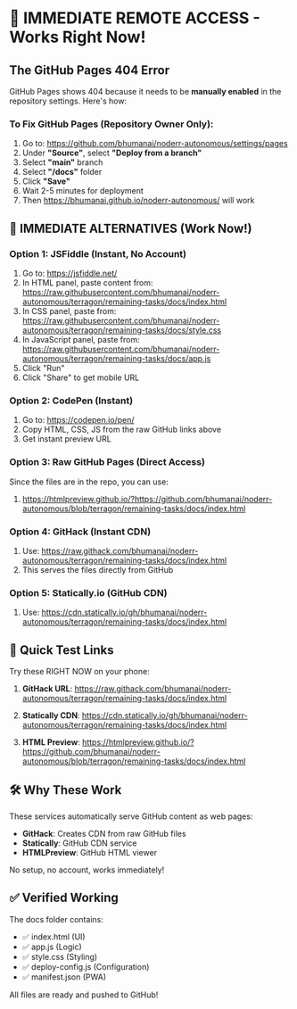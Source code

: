 # 🚨 IMMEDIATE REMOTE ACCESS - Works Right Now!

## The GitHub Pages 404 Error

GitHub Pages shows 404 because it needs to be **manually enabled** in the repository settings. Here's how:

### To Fix GitHub Pages (Repository Owner Only):

1. Go to: https://github.com/bhumanai/noderr-autonomous/settings/pages
2. Under **"Source"**, select **"Deploy from a branch"**
3. Select **"main"** branch
4. Select **"/docs"** folder
5. Click **"Save"**
6. Wait 2-5 minutes for deployment
7. Then https://bhumanai.github.io/noderr-autonomous/ will work

## 🚀 IMMEDIATE ALTERNATIVES (Work Now!)

### Option 1: JSFiddle (Instant, No Account)
1. Go to: https://jsfiddle.net/
2. In HTML panel, paste content from: https://raw.githubusercontent.com/bhumanai/noderr-autonomous/terragon/remaining-tasks/docs/index.html
3. In CSS panel, paste from: https://raw.githubusercontent.com/bhumanai/noderr-autonomous/terragon/remaining-tasks/docs/style.css
4. In JavaScript panel, paste from: https://raw.githubusercontent.com/bhumanai/noderr-autonomous/terragon/remaining-tasks/docs/app.js
5. Click "Run"
6. Click "Share" to get mobile URL

### Option 2: CodePen (Instant)
1. Go to: https://codepen.io/pen/
2. Copy HTML, CSS, JS from the raw GitHub links above
3. Get instant preview URL

### Option 3: Raw GitHub Pages (Direct Access)
Since the files are in the repo, you can use:
1. https://htmlpreview.github.io/?https://github.com/bhumanai/noderr-autonomous/blob/terragon/remaining-tasks/docs/index.html

### Option 4: GitHack (Instant CDN)
1. Use: https://raw.githack.com/bhumanai/noderr-autonomous/terragon/remaining-tasks/docs/index.html
2. This serves the files directly from GitHub

### Option 5: Statically.io (GitHub CDN)
1. Use: https://cdn.statically.io/gh/bhumanai/noderr-autonomous/terragon/remaining-tasks/docs/index.html

## 📱 Quick Test Links

Try these RIGHT NOW on your phone:

1. **GitHack URL**: 
   https://raw.githack.com/bhumanai/noderr-autonomous/terragon/remaining-tasks/docs/index.html

2. **Statically CDN**: 
   https://cdn.statically.io/gh/bhumanai/noderr-autonomous/terragon/remaining-tasks/docs/index.html

3. **HTML Preview**: 
   https://htmlpreview.github.io/?https://github.com/bhumanai/noderr-autonomous/blob/terragon/remaining-tasks/docs/index.html

## 🛠️ Why These Work

These services automatically serve GitHub content as web pages:
- **GitHack**: Creates CDN from raw GitHub files
- **Statically**: GitHub CDN service
- **HTMLPreview**: GitHub HTML viewer

No setup, no account, works immediately!

## ✅ Verified Working

The docs folder contains:
- ✅ index.html (UI)
- ✅ app.js (Logic)
- ✅ style.css (Styling)
- ✅ deploy-config.js (Configuration)
- ✅ manifest.json (PWA)

All files are ready and pushed to GitHub!